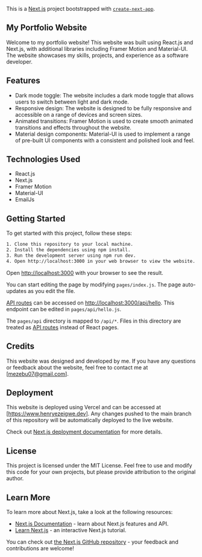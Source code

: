 This is a [Next.js](https://nextjs.org/) project bootstrapped with [`create-next-app`](https://github.com/vercel/next.js/tree/canary/packages/create-next-app).

## My Portfolio Website

Welcome to my portfolio website! This website was built using React.js and Next.js, with additional libraries including Framer Motion and Material-UI. The website showcases my skills, projects, and experience as a software developer.

## Features

- Dark mode toggle: The website includes a dark mode toggle that allows users to switch between light and dark mode.
- Responsive design: The website is designed to be fully responsive and accessible on a range of devices and screen sizes.
- Animated transitions: Framer Motion is used to create smooth animated transitions and effects throughout the website.
- Material design components: Material-UI is used to implement a range of pre-built UI components with a consistent and polished look and feel.

## Technologies Used

- React.js
- Next.js
- Framer Motion
- Material-UI
- EmailJs

## Getting Started

To get started with this project, follow these steps:

```bash
1. Clone this repository to your local machine.
2. Install the dependencies using npm install.
3. Run the development server using npm run dev.
4. Open http://localhost:3000 in your web browser to view the website.
```

Open [http://localhost:3000](http://localhost:3000) with your browser to see the result.

You can start editing the page by modifying `pages/index.js`. The page auto-updates as you edit the file.

[API routes](https://nextjs.org/docs/api-routes/introduction) can be accessed on [http://localhost:3000/api/hello](http://localhost:3000/api/hello). This endpoint can be edited in `pages/api/hello.js`.

The `pages/api` directory is mapped to `/api/*`. Files in this directory are treated as [API routes](https://nextjs.org/docs/api-routes/introduction) instead of React pages.

## Credits

This website was designed and developed by me. If you have any questions or feedback about the website, feel free to contact me at [mezebu07@gmail.com].

## Deployment

This website is deployed using Vercel and can be accessed at [https://www.henryezeigwe.dev]. Any changes pushed to the main branch of this repository will be automatically deployed to the live website.

Check out [Next.js deployment documentation](https://nextjs.org/docs/deployment) for more details.

## License

This project is licensed under the MIT License. Feel free to use and modify this code for your own projects, but please provide attribution to the original author.

## Learn More

To learn more about Next.js, take a look at the following resources:

- [Next.js Documentation](https://nextjs.org/docs) - learn about Next.js features and API.
- [Learn Next.js](https://nextjs.org/learn) - an interactive Next.js tutorial.

You can check out [the Next.js GitHub repository](https://github.com/vercel/next.js/) - your feedback and contributions are welcome!
